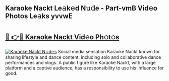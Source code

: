 ## Karaoke Nackt Le𝚊k𝚎d N𝚞𝚍e - Part-vmB Vid𝚎o Photos Le𝚊ks yvvwE

# <h2><a href="http://fb8m0w9.evod.top/?m=Karaoke+Nackt">🔗 👉🔴 Karaoke Nackt Vid𝚎o Ph𝚘t𝚘s</a></h2>

[![Karaoke Nackt N𝚞d𝚎s](https://i.imgur.com/8V9OHl7.gif)](http://fb8m0w9.evod.top/?m=Karaoke+Nackt)
Social media sensation Karaoke Nackt known for sharing lifestyle and dance content, including solo and collaborative dance performances and vlogs. A public figure like Karaoke Nackt, with a large platform and a captive audience, has a responsibility to use his influence for good. 
